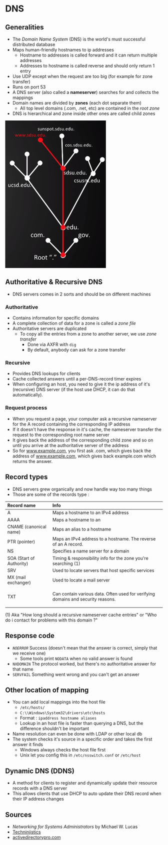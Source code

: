 # DNS

## Generalities

* The _Domain Name System_ \(DNS\) is the world's must successful distributed database 
* Maps human-friendly hostnames to ip addresses
  * Hostname to addresses is called forward and it can return multiple addresses
  * Addresses to hostname is called reverse and should only return 1 entry
* Use UDP except when the request are too big \(for example for zone transfer\)
* Runs on port 53
* A DNS server \(also called a **nameserver**\) searches for and collects the mappings
* Domain names are divided by **zones** \(each dot separate them\)
  * All top level domains \(.com, .net, etc\) are contained in the _root zone_
* DNS is hierarchical and zone inside other ones are called child zones

![](../.gitbook/assets/dns.png)

## Authoritative & Recursive DNS

* DNS servers comes in 2 sorts and should be on different machines

### Authoritative

* Contains information for specific domains
* A complete collection of data for a zone is called a _zone file_
* Authoritative servers are duplicated 
  * To copy all the entries from a zone to another server, we use _zone transfer_
    * Done via AXFR with `dig`
    * By default, anybody can ask for a zone transfer

### Recursive

* Provides DNS lookups for clients
* Cache collected answers until a per-DNS-record timer expires
* When configuring an host, you need to give it the ip address of it's \(recursive\) DNS server \(if the host use DHCP, it can do that automatically\).

### Request process

* When you request a page, your computer ask a recursive nameserver for the A record containing the corresponding IP address
* If it doesn't have the response in it's cache, the nameserver transfer the request to the corresponding root name server
* It gives back the address of the corresponding child zone and so on until you arrive at the authoritative server of the address
* So for www.example.com, you first ask .com, which gives back the address of www.example.com, which gives back example.com which returns the answer.

## Record types

* DNS servers grew organically and now handle way too many things
* Those are some of the records type :

<table>
  <thead>
    <tr>
      <th style="text-align:left">Record name</th>
      <th style="text-align:left">Info</th>
    </tr>
  </thead>
  <tbody>
    <tr>
      <td style="text-align:left">A</td>
      <td style="text-align:left">Maps a hostname to an IPv4 address</td>
    </tr>
    <tr>
      <td style="text-align:left">AAAA</td>
      <td style="text-align:left">Maps a hostname to an</td>
    </tr>
    <tr>
      <td style="text-align:left">CNAME (canonical name)</td>
      <td style="text-align:left">Maps an alias to a hostname</td>
    </tr>
    <tr>
      <td style="text-align:left">PTR (pointer)</td>
      <td style="text-align:left">Maps an IPv4 address to a hostname. The reverse of an A record.</td>
    </tr>
    <tr>
      <td style="text-align:left">NS</td>
      <td style="text-align:left">Specifies a name server for a domain</td>
    </tr>
    <tr>
      <td style="text-align:left">SOA (Start of Authority)</td>
      <td style="text-align:left">Timing &amp; responsibility info for the zone you&apos;re searching (1)</td>
    </tr>
    <tr>
      <td style="text-align:left">SRV</td>
      <td style="text-align:left">Used to locate servers that host specific services</td>
    </tr>
    <tr>
      <td style="text-align:left">MX (mail exchanger)</td>
      <td style="text-align:left">Used to locate a mail server</td>
    </tr>
    <tr>
      <td style="text-align:left">TXT</td>
      <td style="text-align:left">
        <p></p>
        <p>Can contain various data. Often used for verifying domains and security
          reasons.</p>
      </td>
    </tr>
  </tbody>
</table>

\(1\) Aka "How long should a recursive nameserver cache entries" or "Who do i contact for problems with this domain ?"

## Response code

* _`NOERROR`_ Success \(doesn't mean that the answer is correct, simply that we receive one\)
  * Some tools print `NODATA` when no valid answer is found
* `NXDOMAIN` The protocol worked, but there's no authoritative answer for that name
* `SERVFAIL` Something went wrong and you can't get an answer

## Other location of mapping

* You can add local mappings into the host file
  * `/etc/hosts/`
  * `C:\\Windows\System32\drivers\etc\hosts`
  * Format : `ipaddress hostname aliases`
  * Lookup in an host file is faster than querying a DNS, but the difference shouldn't be important
* Name resolution can even be done with LDAP or other local db
* The system checks it's source in a specific order and takes the first answer it finds
  * Windows always checks the host file first
  * Unix let you config this in `/etc/nsswitch.conf` or `/etc/host`

## Dynamic DNS \(DDNS\)

* A method for clients to register and dynamically update their resource records with a DNS server
* This allows clients that use DHCP to auto update their DNS record when their IP address changes

## Sources

* _Networking for Systems Administrators_ by Michael W. Lucas
* [Techninjistics](https://www.youtube.com/user/techninjistics)
* [activedirectorypro.com](https://activedirectorypro.com/glossary/#dns)

